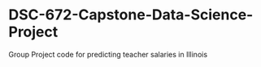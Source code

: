 # DSC-672-Capstone-Data-Science-Project
Group Project code for predicting teacher salaries in Illinois
